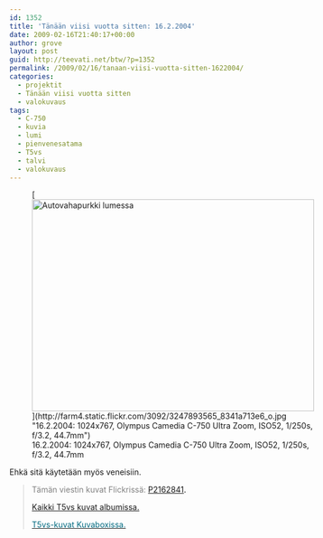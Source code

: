 ```yaml
---
id: 1352
title: 'Tänään viisi vuotta sitten: 16.2.2004'
date: 2009-02-16T21:40:17+00:00
author: grove
layout: post
guid: http://teevati.net/btw/?p=1352
permalink: /2009/02/16/tanaan-viisi-vuotta-sitten-1622004/
categories:
  - projektit
  - Tänään viisi vuotta sitten
  - valokuvaus
tags:
  - C-750
  - kuvia
  - lumi
  - pienvenesatama
  - T5vs
  - talvi
  - valokuvaus
---
```

<figure style="width: 500px" class="wp-caption aligncenter">[<img class="                 " title="Autovahapurkki lumessa" src="http://farm4.static.flickr.com/3092/3247893565_af69d308c4.jpg" alt="Autovahapurkki lumessa" width="500" height="375" />](http://farm4.static.flickr.com/3092/3247893565_8341a713e6_o.jpg "16.2.2004: 1024x767, Olympus Camedia C-750 Ultra Zoom, ISO52, 1/250s, f/3.2, 44.7mm")<figcaption class="wp-caption-text">16.2.2004: 1024x767, Olympus Camedia C-750 Ultra Zoom, ISO52, 1/250s, f/3.2, 44.7mm</figcaption></figure> 

Ehkä sitä käytetään myös veneisiin.

> <span style="color: #808080;">Tämän viestin kuvat Flickrissä:</span> <span style="color: #006a80;"><span style="color: #000000;"><span style="color: #006a80;"><span style="color: #000000;"><span style="color: #006a80;"><span style="color: #000000;"><span style="color: #006a80;"><span style="color: #000000;"><a title="P2162841 on Flickr" href="http://www.flickr.com/photos/teevati/3247893565">P2162841</a>.</span></span></span></span></span></span></span></span>
> 
> [Kaikki T5vs kuvat albumissa.](/btw/flickr/album/72157607994204386/t5vs-all.html "BTW · T5vs-all")
> 
> [<span style="color: #006a80;">T5vs-kuvat Kuvaboxissa.</span>](http://www.kuvaboxi.fi/julkinen/29poj+taavetti-btw-t5vs.html "Kuvaboxi - BTW: T5vs (Taavetti)")